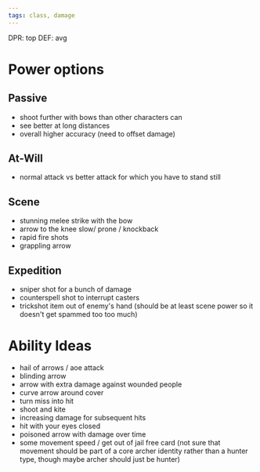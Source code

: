 ```yaml
---
tags: class, damage
---
```

DPR: top
DEF: avg
# Power options
## Passive
- shoot further with bows than other characters can
- see better at long distances
- overall higher accuracy (need to offset damage)
## At-Will
- normal attack vs better attack for which you have to stand still
## Scene
- stunning melee strike with the bow
- arrow to the knee slow/ prone / knockback
- rapid fire shots
- grappling arrow
## Expedition
- sniper shot for a bunch of damage
- counterspell shot to interrupt casters
- trickshot item out of enemy's hand (should be at least scene power so it doesn't get spammed too too much)
# Ability Ideas
- hail of arrows / aoe attack
- blinding arrow
- arrow with extra damage against wounded people
- curve arrow around cover
- turn miss into hit
- shoot and kite
- increasing damage for subsequent hits
- hit with your eyes closed
- poisoned arrow with damage over time
- some movement speed / get out of jail free card (not sure that movement should be part of a core archer identity rather than a hunter type, though maybe archer should just be hunter)